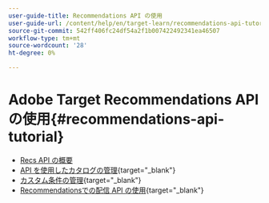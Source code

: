 ```yaml
---
user-guide-title: Recommendations API の使用
user-guide-url: /content/help/en/target-learn/recommendations-api-tutorial/recs-api-overview.html
source-git-commit: 542ff406fc24df54a2f1b007422492341ea46507
workflow-type: tm+mt
source-wordcount: '28'
ht-degree: 0%

---
```



# Adobe Target Recommendations API の使用{#recommendations-api-tutorial}

+ [Recs API の概要](recs-api-overview.md)
+ [API を使用したカタログの管理](https://experienceleague.adobe.com/docs/target-dev/developer/api/recommendations-api/manage-catalog.html){target="_blank"}
+ [ カスタム条件の管理](https://experienceleague.adobe.com/docs/target-dev/developer/api/recommendations-api/manage-custom-criteria.html){target="_blank"}
+ [Recommendationsでの配信 API の使用](https://experienceleague.adobe.com/docs/target-dev/developer/api/recommendations-api/fetch-recs-server-side-delivery-api.html){target="_blank"}

<!--+ [Debug API calls](6debug.md)
+ [Download the Calculated Recommendations CSV](7download-calc-recs-csv.md)-->

<!--
+ Managing your Catalog with APIs{#manage-catalog}
  + [Create and update items](manage-catalog/saveEntities.md)
  + [Delete items](manage-catalog/deleteEntities.md)
  + [Delete All Items](manage-catalog/concepts.md)
  + [Get item details](manage-catalog/base-implementation.md)
+ Managing Custom Criteria{#use-cases}
  + [Home Page](use-cases/home-page.md)
  + [Product Pages](use-cases/product-pages.md)
  + [Category Pages](use-cases/category-pages.md)
  + [Add to Cart Modals](use-cases/add-to-cart-modals.md)
  + [Cart Page](use-cases/cart-page.md)
  + [Order Confirmation Page](use-cases/order-confirmation-page.md)-->
